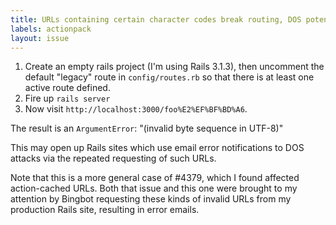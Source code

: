 ```yaml
---
title: URLs containing certain character codes break routing, DOS potential
labels: actionpack
layout: issue
---
```


1. Create an empty rails project (I'm using Rails 3.1.3), then uncomment the default "legacy" route in `config/routes.rb` so that there is at least one active route defined.
2. Fire up `rails server`
3. Now visit `http://localhost:3000/foo%E2%EF%BF%BD%A6`.

The result is an `ArgumentError`: "(invalid byte sequence in UTF-8)"

This may open up Rails sites which use email error notifications to DOS attacks via the repeated requesting of such URLs.

Note that this is a more general case of #4379, which I found affected action-cached URLs. Both that issue and this one were brought to my attention by Bingbot requesting these kinds of invalid URLs from my production Rails site, resulting in error emails.

